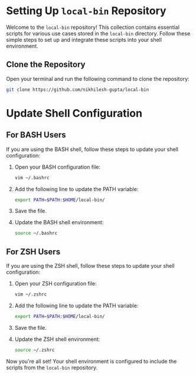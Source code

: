 # Setting Up `local-bin` Repository

Welcome to the `local-bin` repository! This collection contains essential scripts for various use cases stored in the `local-bin` directory. Follow these simple steps to set up and integrate these scripts into your shell environment.

## Clone the Repository

Open your terminal and run the following command to clone the repository:

```bash
git clone https://github.com/nikhilesh-gupta/local-bin
```

# Update Shell Configuration

## For BASH Users

If you are using the BASH shell, follow these steps to update your shell configuration:

1. Open your BASH configuration file:

    ```bash
    vim ~/.bashrc
    ```

2. Add the following line to update the PATH variable:

    ```bash
    export PATH=$PATH:$HOME/local-bin/
    ```

3. Save the file.

4. Update the BASH shell environment:

    ```bash
    source ~/.bashrc
    ```

## For ZSH Users

If you are using the ZSH shell, follow these steps to update your shell configuration:

1. Open your ZSH configuration file:

    ```bash
    vim ~/.zshrc
    ```

2. Add the following line to update the PATH variable:

    ```bash
    export PATH=$PATH:$HOME/local-bin/
    ```

3. Save the file.

4. Update the ZSH shell environment:

    ```bash
    source ~/.zshrc
    ```

Now you're all set! Your shell environment is configured to include the scripts from the `local-bin` repository.
